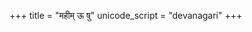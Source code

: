 +++
title = "महीम् ऊ षु"
unicode_script = "devanagari"
+++

<div class="js_include" url="/vedAH/atharva/shaunakam/rUDha-saMhitA/vishvAsa-prastutiH/07/006/02_mahImU_Shu.md"  newLevelForH1="2" includeTitle="false"> </div>

<div class="js_include" url="/vedAH/atharva/shaunakam/rUDha-saMhitA/vishvAsa-prastutiH/07/006/03_sutrAmANaM_pRthivIM.md"  newLevelForH1="2" includeTitle="false"> </div>
